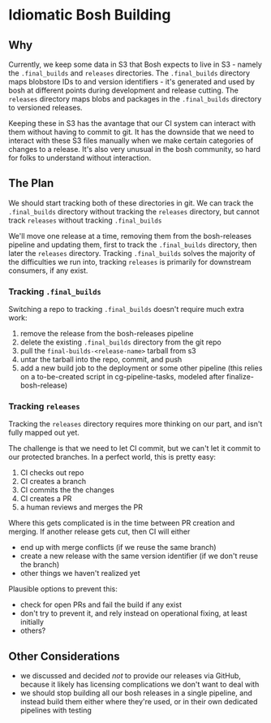 # Idiomatic Bosh Building

## Why

Currently, we keep some data in S3 that Bosh expects to live in S3 - namely the `.final_builds` and 
`releases` directories. The `.final_builds` directory maps blobstore IDs to and version identifiers -
it's generated and used by bosh at different points during development and release cutting. The 
`releases` directory maps blobs and packages in the `.final_builds` directory to versioned releases.

Keeping these in S3 has the avantage that our CI system can interact with them without having to commit
to git. It has the downside that we need to interact with these S3 files manually when we make certain 
categories of changes to a release. It's also very unusual in the bosh community, so hard for folks to
understand without interaction.

## The Plan

We should start tracking both of these directories in git. We can track the `.final_builds` directory
without tracking the `releases` directory, but cannot track `releases` without tracking `.final_builds`

We'll move one release at a time, removing them from the bosh-releases pipeline and updating them, 
first to track the `.final_builds` directory, then later the `releases` directory. Tracking 
`.final_builds` solves the majority of the difficulties we run into, tracking `releases` is primarily 
for downstream consumers, if any exist.

### Tracking `.final_builds`

Switching a repo to tracking `.final_builds` doesn't require much extra work:
1. remove the release from the bosh-releases pipeline
2. delete the existing `.final_builds` directory from the git repo
3. pull the `final-builds-<release-name>` tarball from s3
4. untar the tarball into the repo, commit, and push
5. add a new build job to the deployment or some other pipeline (this relies on a to-be-created
   script in cg-pipeline-tasks, modeled after finalize-bosh-release)

### Tracking `releases`

Tracking the `releases` directory requires more thinking on our part, and isn't fully mapped out
yet. 

The challenge is that we need to let CI commit, but we can't let it commit to our protected
branches. In a perfect world, this is pretty easy:

1. CI checks out repo
2. CI creates a branch
3. CI commits the the changes
4. CI creates a PR 
5. a human reviews and merges the PR

Where this gets complicated is in the time between PR creation and merging.
If another release gets cut, then CI will either 
- end up with merge conflicts (if we reuse the same branch) 
- create a new release with the same version identifier (if we don't reuse the branch)
- other things we haven't realized yet

Plausible options to prevent this:
- check for open PRs and fail the build if any exist
- don't try to prevent it, and rely instead on operational fixing, at least initially
- others?


## Other Considerations

- we discussed and decided _not_ to provide our releases via GitHub, because it likely has
  licensing complications we don't want to deal with
- we should stop building all our bosh releases in a single pipeline, and instead build them
  either where they're used, or in their own dedicated pipelines with testing
